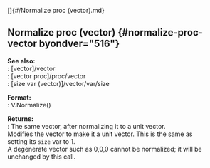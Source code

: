[]{#/Normalize proc (vector).md}    
## Normalize proc (vector) {#normalize-proc-vector byondver="516"}    
**See also:**    
:   [vector]/vector    
:   [vector proc]/proc/vector    
:   [size var (vector)]/vector/var/size    
<!-- -->    
**Format:**    
:   V.Normalize()    
<!-- -->    
**Returns:**    
:   The same vector, after normalizing it to a unit vector.    
Modifies the vector to make it a unit vector. This is the same as    
setting its `size` var to 1.    
A degenerate vector such as 0,0,0 cannot be normalized; it will be    
unchanged by this call.  